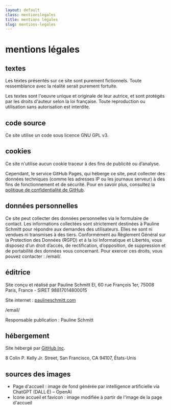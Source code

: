 ```yaml
---
layout: default
class: mentionslegales
title: mentions légales
slug: mentions-legales
---
```


# mentions légales

## textes

Les textes présentés sur ce site sont purement fictionnels. Toute ressemblance avec la réalité serait purement fortuite.

Les textes sont l'oeuvre unique et originale de leur autrice, et sont protégés par les droits d'auteur selon la loi française. Toute reproduction ou utilisation sans autorisation est interdite.

## code source

Ce site utilise un code sous licence GNU GPL v3.

## cookies

Ce site n'utilise aucun cookie traceur à des fins de publicité ou d’analyse.

Cependant, le service GitHub Pages, qui héberge ce site, peut collecter des données techniques (comme les adresses IP ou les journaux serveur) à des fins de fonctionnement et de sécurité. Pour en savoir plus, consultez la [politique de confidentialité de GitHub](https://docs.github.com/fr/site-policy/privacy-policies/github-privacy-statement).

## données personnelles

Ce site peut collecter des données personnelles via le formulaire de contact. Les informations collectées sont strictement destinées à Pauline Schmitt pour répondre aux demandes des utilisateurs. Elles ne sont ni vendues ni transmises à des tiers.
Conformément au Règlement Général sur la Protection des Données (RGPD) et à la loi Informatique et Libertés, vous disposez d’un droit d’accès, de rectification, d’opposition, de suppression et de portabilité des données vous concernant.
Pour exercer ces droits, vous pouvez contacter : /email/.

## éditrice

Site conçu et réalisé par Pauline Schmitt EI, 60 rue François 1er, 75008 Paris, France - SIRET 98817014800015

Site internet : [paulineschmitt.com](paulineschmitt.com)

/email/

Responsable publication : Pauline Schmitt

## hébergement

Site hébergé par [GitHub Inc](https://pages.github.com).

8 Colin P. Kelly Jr. Street, San Francisco, CA 94107, États-Unis

## sources des images

- Page d'accueil : image de fond générée par intelligence artificielle via ChatGPT (DALL·E) – OpenAI
- Icone accueil et favicon : image modifiée à partir de l'image de la page d'accueil


